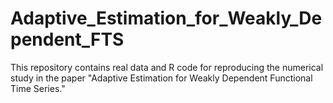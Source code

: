 # Adaptive_Estimation_for_Weakly_Dependent_FTS
This repository contains real data and R code for reproducing the numerical study in the paper "Adaptive Estimation for Weakly Dependent Functional Time Series."
